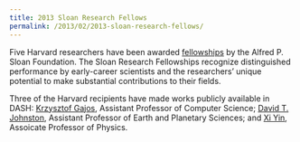```yaml
---
title: 2013 Sloan Research Fellows
permalink: /2013/02/2013-sloan-research-fellows/
---
```

Five Harvard researchers have been awarded [fellowships](http://www.sloan.org/sloan-research-fellowships/2013-sloan-research-fellows/) by the Alfred P. Sloan Foundation. The Sloan Research Fellowships recognize distinguished performance by early-career scientists and the researchers’ unique potential to make substantial contributions to their fields.

Three of the Harvard recipients have made works publicly available in DASH: [Krzysztof Gajos](http://dash.harvard.edu/browse?authority=b6f7111e0ef63fb40882472bb0628a99&type=harvardAuthor), Assistant Professor of Computer Science; [David T. Johnston](http://dash.harvard.edu/browse?authority=fb24aca367150169fe3fced768d1753d&type=harvardAuthor), Assistant Professor of Earth and Planetary Sciences; and [Xi Yin](http://dash.harvard.edu/browse?authority=10ef41b415ead1f4f92db4aad4e488f6&type=harvardAuthor), Assoicate Professor of Physics.
